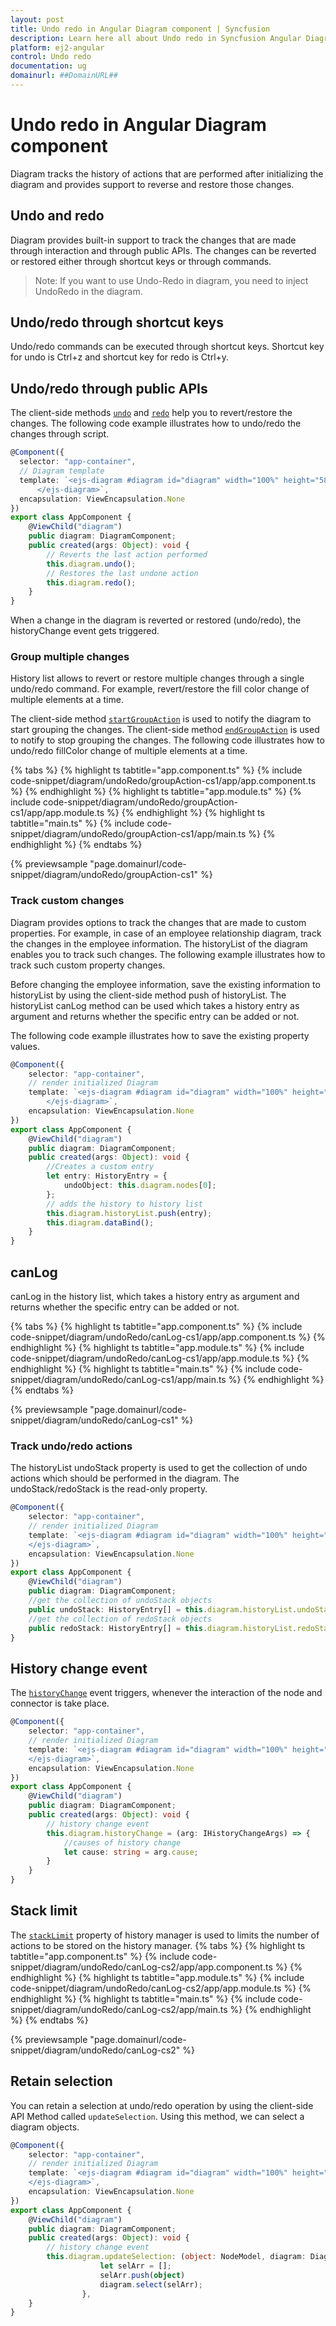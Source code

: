 ```yaml
---
layout: post
title: Undo redo in Angular Diagram component | Syncfusion
description: Learn here all about Undo redo in Syncfusion Angular Diagram component of Syncfusion Essential JS 2 and more.
platform: ej2-angular
control: Undo redo 
documentation: ug
domainurl: ##DomainURL##
---
```


# Undo redo in Angular Diagram component

Diagram tracks the history of actions that are performed after initializing the diagram and provides support to reverse and restore those changes.

## Undo and redo

Diagram provides built-in support to track the changes that are made through interaction and through public APIs. The changes can be reverted or restored either through shortcut keys or through commands.

>Note: If you want to use Undo-Redo in diagram, you need to inject UndoRedo in the diagram.

## Undo/redo through shortcut keys

Undo/redo commands can be executed through shortcut keys. Shortcut key for undo is Ctrl+z and shortcut key for redo is Ctrl+y.

## Undo/redo through public APIs

The client-side methods [`undo`](https://ej2.syncfusion.com/angular/documentation/api/diagram) and [`redo`](https://ej2.syncfusion.com/angular/documentation/api/diagram) help you to revert/restore the changes. The following code example illustrates how to undo/redo the changes through script.

```typescript
@Component({
  selector: "app-container",
  // Diagram template
  template: `<ejs-diagram #diagram id="diagram" width="100%" height="580px"  (created)='created($event)'>
      </ejs-diagram>`,
  encapsulation: ViewEncapsulation.None
})
export class AppComponent {
    @ViewChild("diagram")
    public diagram: DiagramComponent;
    public created(args: Object): void {
        // Reverts the last action performed
        this.diagram.undo();
        // Restores the last undone action
        this.diagram.redo();
    }
}
```

When a change in the diagram is reverted or restored (undo/redo), the historyChange event gets triggered.

### Group multiple changes

History list allows to revert or restore multiple changes through a single undo/redo command. For example, revert/restore the fill color change of multiple elements at a time.

The client-side method [`startGroupAction`](https://ej2.syncfusion.com/angular/documentation/api/diagram) is used to notify the diagram to start grouping the changes. The client-side method [`endGroupAction`](https://ej2.syncfusion.com/angular/documentation/api/diagram) is used to notify to stop grouping the changes. The following code illustrates how to undo/redo fillColor change of multiple elements at a time.

{% tabs %}
{% highlight ts tabtitle="app.component.ts" %}
{% include code-snippet/diagram/undoRedo/groupAction-cs1/app/app.component.ts %}
{% endhighlight %}
{% highlight ts tabtitle="app.module.ts" %}
{% include code-snippet/diagram/undoRedo/groupAction-cs1/app/app.module.ts %}
{% endhighlight %}
{% highlight ts tabtitle="main.ts" %}
{% include code-snippet/diagram/undoRedo/groupAction-cs1/app/main.ts %}
{% endhighlight %}
{% endtabs %}
  
{% previewsample "page.domainurl/code-snippet/diagram/undoRedo/groupAction-cs1" %}

### Track custom changes

Diagram provides options to track the changes that are made to custom properties. For example, in case of an employee relationship diagram, track the changes in the employee information. The historyList of the diagram enables you to track such changes.
The following example illustrates how to track such custom property changes.

Before changing the employee information, save the existing information to historyList by using the client-side method push of historyList.
The historyList canLog method can be used which takes a history entry as argument and returns whether the specific entry can be added or not.

The following code example illustrates how to save the existing property values.

```typescript
@Component({
    selector: "app-container",
    // render initialized Diagram
    template: `<ejs-diagram #diagram id="diagram" width="100%" height="580px"  (created)='create($event)'>
        </ejs-diagram>`,
    encapsulation: ViewEncapsulation.None
})
export class AppComponent {
    @ViewChild("diagram")
    public diagram: DiagramComponent;
    public created(args: Object): void {
        //Creates a custom entry
        let entry: HistoryEntry = {
            undoObject: this.diagram.nodes[0];
        };
        // adds the history to history list
        this.diagram.historyList.push(entry);
        this.diagram.dataBind();
    }
}
```

## canLog

canLog in the history list, which takes a history entry as argument and returns whether the specific entry can be added or not.

{% tabs %}
{% highlight ts tabtitle="app.component.ts" %}
{% include code-snippet/diagram/undoRedo/canLog-cs1/app/app.component.ts %}
{% endhighlight %}
{% highlight ts tabtitle="app.module.ts" %}
{% include code-snippet/diagram/undoRedo/canLog-cs1/app/app.module.ts %}
{% endhighlight %}
{% highlight ts tabtitle="main.ts" %}
{% include code-snippet/diagram/undoRedo/canLog-cs1/app/main.ts %}
{% endhighlight %}
{% endtabs %}
  
{% previewsample "page.domainurl/code-snippet/diagram/undoRedo/canLog-cs1" %}

### Track undo/redo actions

The historyList undoStack property is used to get the collection of undo actions which should be performed in the diagram.
The undoStack/redoStack is the read-only property.

```typescript
@Component({
    selector: "app-container",
    // render initialized Diagram
    template: `<ejs-diagram #diagram id="diagram" width="100%" height="580px">
    </ejs-diagram>`,
    encapsulation: ViewEncapsulation.None
})
export class AppComponent {
    @ViewChild("diagram")
    public diagram: DiagramComponent;
    //get the collection of undoStack objects
    public undoStack: HistoryEntry[] = this.diagram.historyList.undoStack;
    //get the collection of redoStack objects
    public redoStack: HistoryEntry[] = this.diagram.historyList.redoStack;
}
```

## History change event

The [`historyChange`](https://ej2.syncfusion.com/angular/documentation/api/diagram) event triggers, whenever the interaction of the node and connector is take place.

```typescript
@Component({
    selector: "app-container",
    // render initialized Diagram
    template: `<ejs-diagram #diagram id="diagram" width="100%" height="580px" (created)='create($event)'>
    </ejs-diagram>`,
    encapsulation: ViewEncapsulation.None
})
export class AppComponent {
    @ViewChild("diagram")
    public diagram: DiagramComponent;
    public created(args: Object): void {
        // history change event
        this.diagram.historyChange = (arg: IHistoryChangeArgs) => {
            //causes of history change
            let cause: string = arg.cause;
        }
    }
}
```

## Stack limit

The [`stackLimit`](https://ej2.syncfusion.com/angular/documentation/api/diagram) property of history manager is used to limits the number of actions to be stored on the history manager.
{% tabs %}
{% highlight ts tabtitle="app.component.ts" %}
{% include code-snippet/diagram/undoRedo/canLog-cs2/app/app.component.ts %}
{% endhighlight %}
{% highlight ts tabtitle="app.module.ts" %}
{% include code-snippet/diagram/undoRedo/canLog-cs2/app/app.module.ts %}
{% endhighlight %}
{% highlight ts tabtitle="main.ts" %}
{% include code-snippet/diagram/undoRedo/canLog-cs2/app/main.ts %}
{% endhighlight %}
{% endtabs %}
  
{% previewsample "page.domainurl/code-snippet/diagram/undoRedo/canLog-cs2" %}

## Retain selection

You can retain a selection at undo/redo operation by using the client-side API Method called `updateSelection`.  Using this method, we can select a diagram objects.

```typescript
@Component({
    selector: "app-container",
    // render initialized Diagram
    template: `<ejs-diagram #diagram id="diagram" width="100%" height="580px" (created)='create($event)'>
    </ejs-diagram>`,
    encapsulation: ViewEncapsulation.None
})
export class AppComponent {
    @ViewChild("diagram")
    public diagram: DiagramComponent;
    public created(args: Object): void {
        // history change event
        this.diagram.updateSelection: (object: NodeModel, diagram: Diagram) => {
                    let selArr = [];
                    selArr.push(object)
                    diagram.select(selArr);
                },
    }
}
```